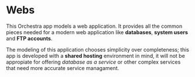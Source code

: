 Webs
====

This Orchestra app models a web application. It provides all the common pieces
needed for a modern web application like **databases**, **system users** and **FTP accounts**.

The modeling of this application chooses simplicity over completeness; this app 
is developed with a **shared hosting** environment in mind, it will not be appropiate
for offering _database as a service_ or other complex services that need more
accurate service managament.
